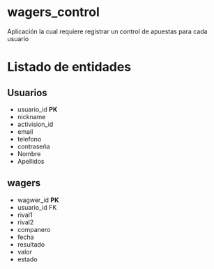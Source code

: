 # wagers_control
Aplicación la cual requiere registrar un control de apuestas para cada usuario 

# Listado de entidades 

## Usuarios
- usuario_id **PK**
- nickname
- activision_id
- email
- telefono
- contraseña
- Nombre
- Apellidos

## wagers
- wagwer_id **PK**
- usuario_id FK
- rival1 
- rival2
- companero
- fecha
- resultado
- valor
- estado
